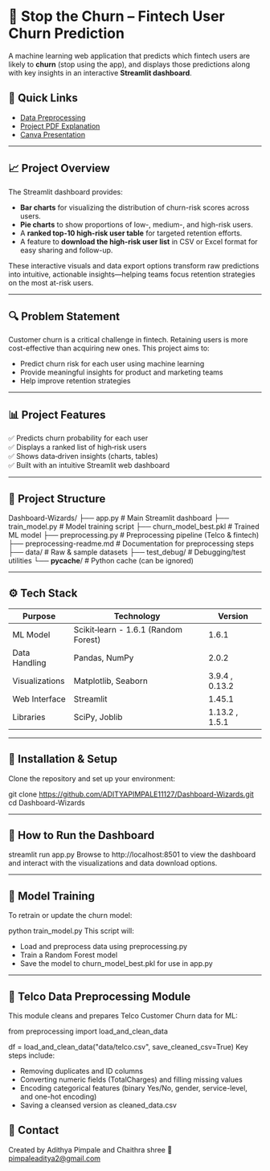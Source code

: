 # 🛑 Stop the Churn – Fintech User Churn Prediction

A machine learning web application that predicts which fintech users are likely to **churn** (stop using the app), and displays those predictions along with key insights in an interactive **Streamlit dashboard**.

## 🔗 Quick Links  
- [Data Preprocessing](docs/preprocessing-readme.md)  
- [Project PDF Explanation](https://drive.google.com/...)  
- [Canva Presentation](https://www.canva.com/...)  
---

## 📈 Project Overview

The Streamlit dashboard provides:

- **Bar charts** for visualizing the distribution of churn-risk scores across users.
- **Pie charts** to show proportions of low-, medium-, and high-risk users.
- A **ranked top-10 high-risk user table** for targeted retention efforts.
- A feature to **download the high-risk user list** in CSV or Excel format for easy sharing and follow-up.

These interactive visuals and data export options transform raw predictions into intuitive, actionable insights—helping teams focus retention strategies on the most at-risk users.

---

## 🔍 Problem Statement

Customer churn is a critical challenge in fintech. Retaining users is more cost-effective than acquiring new ones. This project aims to:

- Predict churn risk for each user using machine learning
- Provide meaningful insights for product and marketing teams
- Help improve retention strategies

---

## 📊 Project Features

✅ Predicts churn probability for each user  
✅ Displays a ranked list of high‑risk users  
✅ Shows data‑driven insights (charts, tables)  
✅ Built with an intuitive Streamlit web dashboard  

---

## 📁 Project Structure

Dashboard-Wizards/
├── app.py                    # Main Streamlit dashboard
├── train_model.py           # Model training script
├── churn_model_best.pkl     # Trained ML model
├── preprocessing.py         # Preprocessing pipeline (Telco & fintech)
├── preprocessing-readme.md  # Documentation for preprocessing steps
├── data/                    # Raw & sample datasets
├── test_debug/              # Debugging/test utilities
└── __pycache__/             # Python cache (can be ignored)

---

## ⚙️ Tech Stack

| Purpose       | Technology                   | Version         |
|---------------|------------------------------|-----------------|
| ML Model      | Scikit‑learn - 1.6.1  (Random Forest) | 1.6.1  |
| Data Handling | Pandas, NumPy                | 2.0.2           |
| Visualizations| Matplotlib, Seaborn          | 3.9.4 , 0.13.2  |
| Web Interface | Streamlit                    | 1.45.1          |
| Libraries     | SciPy, Joblib                | 1.13.2 , 1.5.1  |

---

## 🔧 Installation & Setup

Clone the repository and set up your environment:

git clone https://github.com/ADITYAPIMPALE11127/Dashboard-Wizards.git
cd Dashboard-Wizards

---

## 🚀 How to Run the Dashboard

streamlit run app.py
Browse to http://localhost:8501 to view the dashboard and interact with the visualizations and data download options.

---

## 🧠 Model Training
To retrain or update the churn model:

python train_model.py
This script will:

- Load and preprocess data using preprocessing.py
- Train a Random Forest model
- Save the model to churn_model_best.pkl for use in app.py

---

## 🔧 Telco Data Preprocessing Module
This module cleans and prepares Telco Customer Churn data for ML:

from preprocessing import load_and_clean_data

df = load_and_clean_data("data/telco.csv", save_cleaned_csv=True)
Key steps include:

- Removing duplicates and ID columns
- Converting numeric fields (TotalCharges) and filling missing values
- Encoding categorical features (binary Yes/No, gender, service-level, and one-hot encoding)
- Saving a cleansed version as cleaned_data.csv
  

## 📩 Contact
Created by Adithya Pimpale and Chaithra shree
📧 pimpaleaditya2@gmail.com


